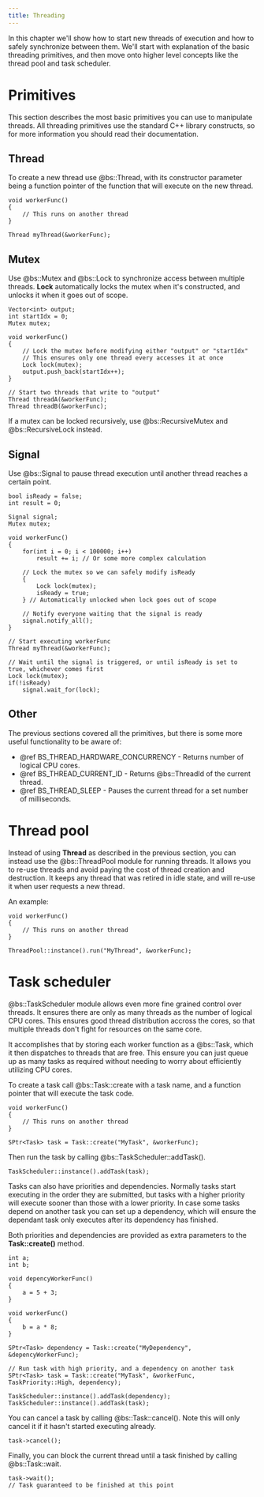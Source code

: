 ```yaml
---
title: Threading
---
```


In this chapter we'll show how to start new threads of execution and how to safely synchronize between them. We'll start with explanation of the basic threading primitives, and then move onto higher level concepts like the thread pool and task scheduler.

# Primitives
This section describes the most basic primitives you can use to manipulate threads. All threading primitives use the standard C++ library constructs, so for more information you should read their documentation.

## Thread
To create a new thread use @bs::Thread, with its constructor parameter being a function pointer of the function that will execute on the new thread.
~~~~~~~~~~~~~{.cpp}
void workerFunc()
{
	// This runs on another thread
}

Thread myThread(&workerFunc);
~~~~~~~~~~~~~

## Mutex
Use @bs::Mutex and @bs::Lock to synchronize access between multiple threads. **Lock** automatically locks the mutex when it's constructed, and unlocks it when it goes out of scope.

~~~~~~~~~~~~~{.cpp}
Vector<int> output;
int startIdx = 0;
Mutex mutex;

void workerFunc()
{
	// Lock the mutex before modifying either "output" or "startIdx"
	// This ensures only one thread every accesses it at once
	Lock lock(mutex);
	output.push_back(startIdx++);
}

// Start two threads that write to "output"
Thread threadA(&workerFunc);
Thread threadB(&workerFunc);
~~~~~~~~~~~~~

If a mutex can be locked recursively, use @bs::RecursiveMutex and @bs::RecursiveLock instead.

## Signal
Use @bs::Signal to pause thread execution until another thread reaches a certain point.

~~~~~~~~~~~~~{.cpp}
bool isReady = false;
int result = 0;

Signal signal;
Mutex mutex;

void workerFunc()
{
	for(int i = 0; i < 100000; i++)
		result += i; // Or some more complex calculation
	
	// Lock the mutex so we can safely modify isReady
	{
		Lock lock(mutex);
		isReady = true;		
	} // Automatically unlocked when lock goes out of scope
	
	// Notify everyone waiting that the signal is ready
	signal.notify_all();
}

// Start executing workerFunc
Thread myThread(&workerFunc);

// Wait until the signal is triggered, or until isReady is set to true, whichever comes first
Lock lock(mutex);
if(!isReady)
	signal.wait_for(lock);
~~~~~~~~~~~~~

## Other
The previous sections covered all the primitives, but there is some more useful functionality to be aware of:
 - @ref BS_THREAD_HARDWARE_CONCURRENCY - Returns number of logical CPU cores.
 - @ref BS_THREAD_CURRENT_ID - Returns @bs::ThreadId of the current thread.
 - @ref BS_THREAD_SLEEP - Pauses the current thread for a set number of milliseconds.

# Thread pool
Instead of using **Thread** as described in the previous section, you can instead use the @bs::ThreadPool module for running threads. It allows you to re-use threads and avoid paying the cost of thread creation and destruction. It keeps any thread that was retired in idle state, and will re-use it when user requests a new thread.

An example:
~~~~~~~~~~~~~{.cpp}
void workerFunc()
{
	// This runs on another thread
}

ThreadPool::instance().run("MyThread", &workerFunc);
~~~~~~~~~~~~~

# Task scheduler
@bs::TaskScheduler module allows even more fine grained control over threads. It ensures there are only as many threads as the number of logical CPU cores. This ensures good thread distribution accross the cores, so that multiple threads don't fight for resources on the same core.

It accomplishes that by storing each worker function as a @bs::Task, which it then dispatches to threads that are free. This ensure you can just queue up as many tasks as required without needing to worry about efficiently utilizing CPU cores.

To create a task call @bs::Task::create with a task name, and a function pointer that will execute the task code.

~~~~~~~~~~~~~{.cpp}
void workerFunc()
{
	// This runs on another thread
}

SPtr<Task> task = Task::create("MyTask", &workerFunc);
~~~~~~~~~~~~~

Then run the task by calling @bs::TaskScheduler::addTask().

~~~~~~~~~~~~~{.cpp}
TaskScheduler::instance().addTask(task);
~~~~~~~~~~~~~

Tasks can also have priorities and dependencies. Normally tasks start executing in the order they are submitted, but tasks with a higher priority will execute sooner than those with a lower priority. In case some tasks depend on another task you can set up a dependency, which will ensure the dependant task only executes after its dependency has finished.

Both priorities and dependencies are provided as extra parameters to the **Task::create()** method.

~~~~~~~~~~~~~{.cpp}
int a;
int b;

void depencyWorkerFunc() 
{
	a = 5 + 3;
}

void workerFunc() 
{
	b = a * 8;
}

SPtr<Task> dependency = Task::create("MyDependency", &depencyWorkerFunc);

// Run task with high priority, and a dependency on another task
SPtr<Task> task = Task::create("MyTask", &workerFunc, TaskPriority::High, dependency);

TaskScheduler::instance().addTask(dependency);
TaskScheduler::instance().addTask(task);
~~~~~~~~~~~~~

You can cancel a task by calling @bs::Task::cancel(). Note this will only cancel it if it hasn't started executing already.

~~~~~~~~~~~~~{.cpp}
task->cancel();
~~~~~~~~~~~~~

Finally, you can block the current thread until a task finished by calling @bs::Task::wait.

~~~~~~~~~~~~~{.cpp}
task->wait();
// Task guaranteed to be finished at this point
~~~~~~~~~~~~~